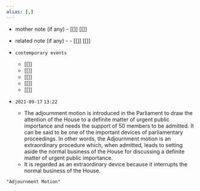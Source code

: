 ```yaml
---
alias: [,]
---
```

- mother note (if any)
		- [[]] [[]]
- related note (if any) -
		- [[]] [[]]
- `contemporary events`
	- [[]]
	- [[]]
	- [[]]
	- [[]]
	- [[]]

- `2021-09-17`  `13:22`
	- The adjournment motion is introduced in the Parliament to draw the attention of the House to a definite matter of urgent public importance and needs the support of 50 members to be admitted. It can be said to be one of the important devices of parliamentary proceedings. In other words, the Adjournment motion is an extraordinary procedure which, when admitted, leads to setting aside the normal business of the House for discussing a definite matter of urgent public importance.
	- It is regarded as an extraordinary device because it interrupts the normal business of the House.

```query
"Adjournment Motion"
```
